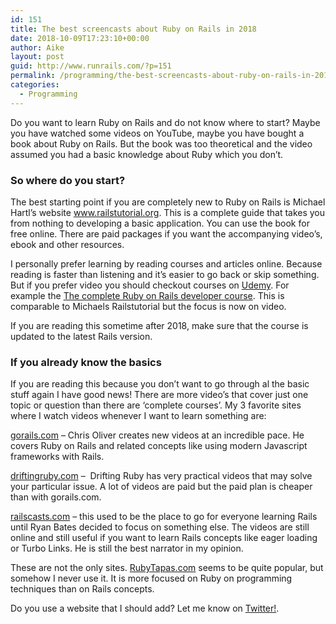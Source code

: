 ```yaml
---
id: 151
title: The best screencasts about Ruby on Rails in 2018
date: 2018-10-09T17:23:10+00:00
author: Aike
layout: post
guid: http://www.runrails.com/?p=151
permalink: /programming/the-best-screencasts-about-ruby-on-rails-in-2018/
categories:
  - Programming
---
```

Do you want to learn Ruby on Rails and do not know where to start? Maybe you have watched some videos on YouTube, maybe you have bought a book about Ruby on Rails. But the book was too theoretical and the video assumed you had a basic knowledge about Ruby which you don&#8217;t.

### So where do you start?

<!--more-->

The best starting point if you are completely new to Ruby on Rails is Michael Hartl&#8217;s website <a href="https://www.railstutorial.org/" target="_blank" rel="noopener">www.railstutorial.org</a>. This is a complete guide that takes you from nothing to developing a basic application. You can use the book for free online. There are paid packages if you want the accompanying video&#8217;s, ebook and other resources.

I personally prefer learning by reading courses and articles online. Because reading is faster than listening and it&#8217;s easier to go back or skip something. But if you prefer video you should checkout courses on <a href="https://www.udemy.com" target="_blank" rel="noopener">Udemy</a>. For example the <a href="https://www.udemy.com/the-complete-ruby-on-rails-developer-course/" target="_blank" rel="noopener">The complete Ruby on Rails developer course</a>. This is comparable to Michaels Railstutorial but the focus is now on video.

If you are reading this sometime after 2018, make sure that the course is updated to the latest Rails version.

### If you already know the basics

If you are reading this because you don&#8217;t want to go through al the basic stuff again I have good news! There are more video&#8217;s that cover just one topic or question than there are &#8216;complete courses&#8217;. My 3 favorite sites where I watch videos whenever I want to learn something are:

<a href="https://gorails.com" target="_blank" rel="noopener">gorails.com</a> &#8211; Chris Oliver creates new videos at an incredible pace. He covers Ruby on Rails and related concepts like using modern Javascript frameworks with Rails.

<a href="https://www.driftingruby.com/episodes" target="_blank" rel="noopener">driftingruby.com</a> &#8211;  Drifting Ruby has very practical videos that may solve your particular issue. A lot of videos are paid but the paid plan is cheaper than with gorails.com.

<a href="http://railscasts.com/" target="_blank" rel="noopener">railscasts.com</a> &#8211; this used to be the place to go for everyone learning Rails until Ryan Bates decided to focus on something else. The videos are still online and still useful if you want to learn Rails concepts like eager loading or Turbo Links. He is still the best narrator in my opinion.

These are not the only sites. <a href="https://www.rubytapas.com/episode-list/" target="_blank" rel="noopener">RubyTapas.com</a> seems to be quite popular, but somehow I never use it. It is more focused on Ruby on programming techniques than on Rails concepts.

Do you use a website that I should add? Let me know on <a href="https://twitter.com/runrails" target="_blank" rel="noopener">Twitter!</a>.

&nbsp;

&nbsp;

&nbsp;

&nbsp;

&nbsp;

&nbsp;